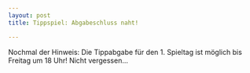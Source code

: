 ```yaml
---
layout: post
title: Tippspiel: Abgabeschluss naht!

---
```


Nochmal der Hinweis: Die Tippabgabe für den 1. Spieltag ist möglich bis Freitag um 18 Uhr! Nicht vergessen...


